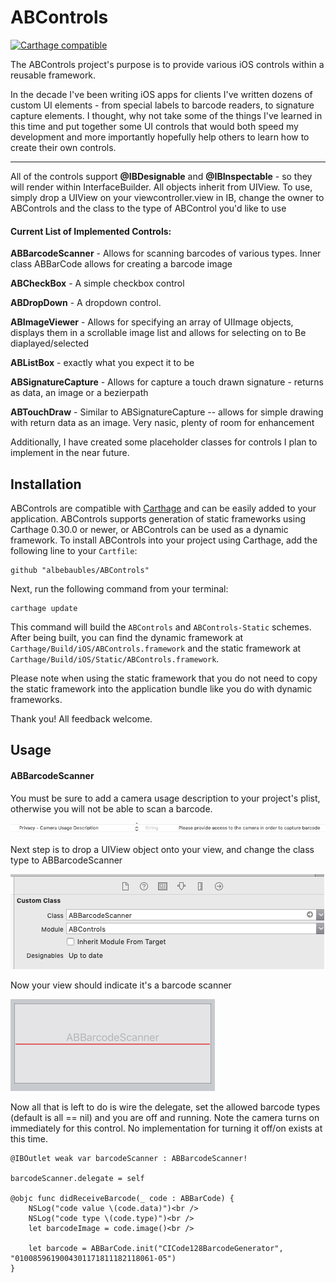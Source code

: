 # ABControls

[![Carthage compatible](https://img.shields.io/badge/Carthage-compatible-4BC51D.svg?style=flat)](https://github.com/Carthage/Carthage)

The ABControls project's purpose is to provide various iOS controls within
 a reusable framework.

In the decade I've been writing iOS apps for clients I've written dozens of
 custom UI elements - from special labels to barcode readers, to signature 
 capture elements.  I thought, why not take some of the things I've learned
 in this time and put together some UI controls that would both speed my 
 development and more importantly hopefully help others to learn how to create
  their own controls.

---
All of the controls support **@IBDesignable** and **@IBInspectable** - so they will render within InterfaceBuilder.  All objects inherit from UIView.    To use, simply drop a UIView on your viewcontroller.view in IB, change the  owner to ABControls and the class to the type of ABControl you'd like to use

#### Current List of Implemented Controls:

**ABBarcodeScanner** - Allows for scanning barcodes of various types.  Inner class ABBarCode allows for creating a barcode image

**ABCheckBox** - A simple checkbox control

**ABDropDown** - A dropdown control.  

**ABImageViewer** - Allows for specifying an array of UIImage objects, displays them in a scrollable image list and allows for selecting on to Be diaplayed/selected

**ABListBox** - exactly what you expect it to be

**ABSignatureCapture** - Allows for capture a touch drawn signature - returns as data, an image or a bezierpath

**ABTouchDraw** - Similar to ABSignatureCapture -- allows for simple drawing with return data as an image.  Very nasic, plenty of room for enhancement

Additionally, I have created some placeholder classes for controls I plan to implement in the near future.



## Installation

ABControls are compatible with [Carthage](https://github.com/Carthage/Carthage)
and can be easily added to your application. ABControls supports generation
of static frameworks using Carthage 0.30.0 or newer, or ABControls can be
used as a dynamic framework. To install ABControls into your project using
Carthage, add the following line to your `Cartfile`:

    github "albebaubles/ABControls"

Next, run the following command from your terminal:

    carthage update

This command will build the `ABControls` and `ABControls-Static` schemes.
After being built, you can find the dynamic framework at
`Carthage/Build/iOS/ABControls.framework` and the static framework at
`Carthage/Build/iOS/Static/ABControls.framework`.

Please note when using the static framework that you do not need to copy
the static framework into the application bundle like you do with dynamic
frameworks.

Thank you!  All feedback welcome.

## Usage

#### ABBarcodeScanner<br />
You must be sure to add a camera usage description to your project's plist, otherwise you will not
be able to scan a barcode. 

![camera access setting](docs/img/cameraAccess.png "plist camera usage statement")


Next step is to drop a UIView object onto your view, and change the class type to ABBarcodeScanner

![set class](docs/img/abbarcodeSetClass.png )


Now your view should indicate it's a barcode scanner<br />

![set class](docs/img/ABBarcodeScanner.png )

Now all that is left to do is wire the delegate, set the allowed barcode types 
(default is all == nil) and you are off and running.  Note the camera turns on
immediately for this control.  No implementation for turning it off/on exists at this time.

    @IBOutlet weak var barcodeScanner : ABBarcodeScanner!

    barcodeScanner.delegate = self

    @objc func didReceiveBarcode(_ code : ABBarCode) {
        NSLog("code value \(code.data)")<br />
        NSLog("code type \(code.type)")<br />
        let barcodeImage = code.image()<br />
    
        let barcode = ABBarCode.init("CICode128BarcodeGenerator", "0100859619004301171811182118061-05")
    }


